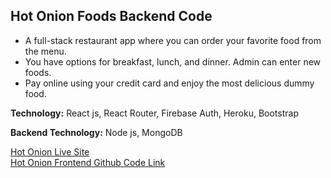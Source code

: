 ## Hot Onion Foods Backend Code

* A full-stack restaurant app where you can order your favorite food from the menu.
* You have options for breakfast, lunch, and dinner. Admin can enter new foods.
* Pay online using your credit card and enjoy the most delicious dummy food.

__Technology:__ React js, React Router, Firebase Auth, Heroku, Bootstrap

__Backend Technology:__ Node js, MongoDB

[Hot Onion Live Site](https://hot-onion-foods.web.app/ "Hot Onion Foods Live Site Link.")     
[Hot Onion Frontend Github Code Link](https://github.com/Maruf51/Hot-Onion-Foods "Hot Onion Foods Frontend Code Github Link.")

